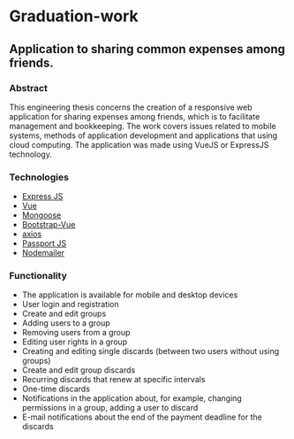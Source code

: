 # Graduation-work
## Application to sharing common expenses among friends.

### Abstract
This engineering thesis concerns the creation of a responsive web application for sharing 
expenses among friends, which is to facilitate management and bookkeeping. The work covers 
issues related to mobile systems, methods of application development and applications that
using cloud computing. The application was made using VueJS or ExpressJS technology.

### Technologies
* [Express JS](https://expressjs.com/)
* [Vue](https://vuejs.org/)
* [Mongoose](https://mongoosejs.com/)
* [Bootstrap-Vue](https://bootstrap-vue.org/)
* [axios](https://axios-http.com/docs/intro)
* [Passport JS](https://www.passportjs.org/)
* [Nodemailer](https://nodemailer.com/about/)

### Functionality
* The application is available for mobile and desktop devices
* User login and registration
* Create and edit groups
* Adding users to a group
* Removing users from a group
* Editing user rights in a group
* Creating and editing single discards (between two users without using
groups)
* Create and edit group discards
* Recurring discards that renew at specific intervals
* One-time discards
* Notifications in the application about, for example, changing permissions in a group, adding a user to
discard
* E-mail notifications about the end of the payment deadline for the discards
